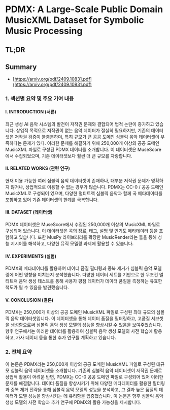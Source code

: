 # PDMX: A Large-Scale Public Domain MusicXML Dataset for Symbolic Music Processing
## TL;DR
## Summary
- [https://arxiv.org/pdf/2409.10831.pdf](https://arxiv.org/pdf/2409.10831.pdf)

### 1. 섹션별 요약 및 주요 기여 내용

#### I. INTRODUCTION (서론)
최근 생성 AI 음악 시스템의 발전이 저작권 문제와 결합되어 법적 논란이 증가하고 있습니다. 상업적 목적으로 저작권이 없는 음악 데이터가 절실히 필요하지만, 기존의 데이터셋은 저작권 검증이 불충분하며, 특히 규모가 큰 공공 도메인 심볼릭 음악 데이터셋이 부족하다는 문제가 있다. 이러한 문제를 해결하기 위해 250,000개 이상의 공공 도메인 MusicXML 파일로 구성된 PDMX 데이터를 소개합니다. 이 데이터셋은 MuseScore에서 수집되었으며, 기존 데이터셋보다 훨씬 더 큰 규모를 자랑합니다.

#### II. RELATED WORKS (관련 연구)
현재 이용 가능한 여러 심볼릭 음악 데이터셋이 존재하나, 대부분 저작권 문제가 명확하지 않거나, 상업적으로 이용할 수 없는 경우가 많습니다. PDMX는 CC-0 / 공공 도메인 MusicXML로 구성되어 있으며, 다양한 멀티트랙 심볼릭 음악과 함께 곡 메타데이터를 포함하고 있어 기존 데이터셋의 한계를 극복합니다.

#### III. DATASET (데이터셋)
PDMX 데이터셋은 MuseScore에서 수집된 250,000개 이상의 MusicXML 파일로 구성되어 있습니다. 이 데이터셋은 곡의 장르, 태그, 설명 및 인기도 메타데이터 등을 포함하고 있습니다. 또한 MusPy 라이브러리를 확장한 MusicRender라는 툴을 통해 성능 지시어를 해석하고, 다양한 뮤직 모델링 과제에 활용할 수 있습니다.

#### IV. EXPERIMENTS (실험)
PDMX의 메타데이터를 활용하여 데이터 품질 필터링과 중복 제거가 심볼릭 음악 모델링에 어떤 영향을 미치는지 분석했습니다. 다양한 데이터 세트를 기반으로 한 무조건 멀티트랙 음악 생성 테스트를 통해 사용자 평점 데이터가 데이터 품질을 측정하는 유효한 척도가 될 수 있음을 발견했습니다.

#### V. CONCLUSION (결론)
PDMX는 250,000개 이상의 공공 도메인 MusicXML 파일로 구성된 최대 규모의 심볼릭 음악 데이터셋입니다. 이 데이터셋을 통해 데이터 품질을 필터링하고, 고품질 서브셋을 생성함으로써 심볼릭 음악 생성 모델의 성능을 향상시킬 수 있음을 보여주었습니다. 향후 연구에서는 이러한 데이터를 활용하여 심볼릭 음악 생성 모델의 사전 학습에 활용하고, 가사 데이터 등을 통한 추가 연구를 계획하고 있습니다.

### 2. 전체 요약
이 논문은 PDMX라는 250,000개 이상의 공공 도메인 MusicXML 파일로 구성된 대규모 심볼릭 음악 데이터셋을 소개합니다. 기존의 심볼릭 음악 데이터셋이 저작권 문제로 상업적 활용이 어려운 반면, PDMX는 CC-0 공공 도메인 파일로 구성되어 있어 이러한 문제를 해결합니다. 데이터 품질을 향상시키기 위해 다양한 메타데이터를 활용한 필터링과 중복 제거 전략을 통해 심볼릭 음악 모델의 성능을 분석하고, 그 결과 높은 품질의 데이터가 모델 성능을 향상시키는 데 유리함을 입증했습니다. 이 논문은 향후 심볼릭 음악 생성 모델의 사전 학습과 추가 연구에 PDMX의 활용 가능성을 제시합니다.